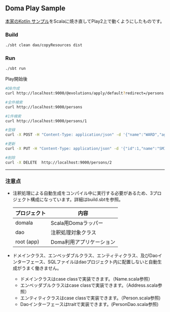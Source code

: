 Doma Play Sample
------------------

[本家のKotlin サンプル](https://github.com/domaframework/kotlin-sample)をScalaに焼き直してPlay2上で動くようにしたものです。

### Build

```sh
./sbt clean dao/copyResources dist
```

### Run

```sh
./sbt run
```

Play開始後
```sh
#DB作成
curl http://localhost:9000/@evolutions/apply/default?redirect=/persons

#全件検索
curl http://localhost:9000/persons

#1件検索
curl http://localhost:9000/persons/1

#登録
curl -X POST -H "Content-Type: application/json" -d '{"name":"WARD","age":20,"address":{"city":"Fukuoka","street":"Gion"}}' http://localhost:9000/persons

#更新
curl -X PUT -H "Content-Type: application/json" -d '{"id":1,"name":"SMITH","age":30,"address":{"city":"Tokyo","street":"Marunouchi"},"version":0}' http://localhost:9000/persons

#削除
curl -X DELETE  http://localhost:9000/persons/2

```


----

### 注意点
- 注釈処理による自動生成をコンパイル中に実行する必要があるため、3プロジェクト構成になっています。詳細はbuild.sbtを参照。

  |プロジェクト|内容|
  |---|---|
  |domala|Scala用Domaラッパー|
  |dao|注釈処理対象クラス|
  |root (app)|Doma利用アプリケーション|

- ドメインクラス、エンベッダブルクラス、エンティティクラス、及びDaoインターフェース、SQLファイルはdaoプロジェクト内に配置しないと自動生成がうまく働きません。
  - ドメインクラスはcase classで実装できます。（Name.scala参照）
  - エンベッダブルクラスはcase classで実装できます。（Address.scala参照）
  - エンティティクラスはcase classで実装できます。（Person.scala参照)
  - Daoインターフェースはtraitで実装できます。(PersonDao.scala参照)

